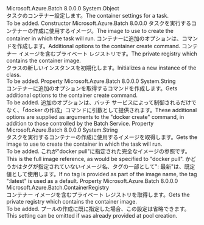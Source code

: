 <Type Name="TaskContainerSettings" FullName="Microsoft.Azure.Batch.TaskContainerSettings">
  <TypeSignature Language="C#" Value="public class TaskContainerSettings" />
  <TypeSignature Language="ILAsm" Value=".class public auto ansi beforefieldinit TaskContainerSettings extends System.Object" />
  <TypeSignature Language="DocId" Value="T:Microsoft.Azure.Batch.TaskContainerSettings" />
  <TypeSignature Language="VB.NET" Value="Public Class TaskContainerSettings" />
  <TypeSignature Language="F#" Value="type TaskContainerSettings = class&#xA;    interface ITransportObjectProvider&lt;TaskContainerSettings&gt;&#xA;    interface IPropertyMetadata&#xA;    interface IModifiable&#xA;    interface IReadOnly" />
  <AssemblyInfo>
    <AssemblyName>Microsoft.Azure.Batch</AssemblyName>
    <AssemblyVersion>8.0.0.0</AssemblyVersion>
  </AssemblyInfo>
  <Base>
    <BaseTypeName>System.Object</BaseTypeName>
  </Base>
  <Interfaces />
  <Docs>
    <summary>
            <span data-ttu-id="4ec52-101">タスクのコンテナー設定します。</span><span class="sxs-lookup"><span data-stu-id="4ec52-101">The container settings for a task.</span></span>
            </summary>
    <remarks>To be added.</remarks>
  </Docs>
  <Members>
    <Member MemberName=".ctor">
      <MemberSignature Language="C#" Value="public TaskContainerSettings (string imageName, string containerRunOptions = null, Microsoft.Azure.Batch.ContainerRegistry registry = null);" />
      <MemberSignature Language="ILAsm" Value=".method public hidebysig specialname rtspecialname instance void .ctor(string imageName, string containerRunOptions, class Microsoft.Azure.Batch.ContainerRegistry registry) cil managed" />
      <MemberSignature Language="DocId" Value="M:Microsoft.Azure.Batch.TaskContainerSettings.#ctor(System.String,System.String,Microsoft.Azure.Batch.ContainerRegistry)" />
      <MemberSignature Language="VB.NET" Value="Public Sub New (imageName As String, Optional containerRunOptions As String = null, Optional registry As ContainerRegistry = null)" />
      <MemberSignature Language="F#" Value="new Microsoft.Azure.Batch.TaskContainerSettings : string * string * Microsoft.Azure.Batch.ContainerRegistry -&gt; Microsoft.Azure.Batch.TaskContainerSettings" Usage="new Microsoft.Azure.Batch.TaskContainerSettings (imageName, containerRunOptions, registry)" />
      <MemberType>Constructor</MemberType>
      <AssemblyInfo>
        <AssemblyName>Microsoft.Azure.Batch</AssemblyName>
        <AssemblyVersion>8.0.0.0</AssemblyVersion>
      </AssemblyInfo>
      <Parameters>
        <Parameter Name="imageName" Type="System.String" />
        <Parameter Name="containerRunOptions" Type="System.String" />
        <Parameter Name="registry" Type="Microsoft.Azure.Batch.ContainerRegistry" />
      </Parameters>
      <Docs>
        <param name="imageName"><span data-ttu-id="4ec52-102">タスクを実行するコンテナーの作成に使用するイメージ。</span><span class="sxs-lookup"><span data-stu-id="4ec52-102">The image to use to create the container in which the task will run.</span></span></param>
        <param name="containerRunOptions"><span data-ttu-id="4ec52-103">コンテナーに追加のオプションは、コマンドを作成します。</span><span class="sxs-lookup"><span data-stu-id="4ec52-103">Additional options to the container create command.</span></span></param>
        <param name="registry"><span data-ttu-id="4ec52-104">コンテナー イメージを含むプライベート レジストリです。</span><span class="sxs-lookup"><span data-stu-id="4ec52-104">The private registry which contains the container image.</span></span></param>
        <summary>
            <span data-ttu-id="4ec52-105"><see cref="T:Microsoft.Azure.Batch.TaskContainerSettings" /> クラスの新しいインスタンスを初期化します。</span><span class="sxs-lookup"><span data-stu-id="4ec52-105">Initializes a new instance of the <see cref="T:Microsoft.Azure.Batch.TaskContainerSettings" /> class.</span></span>
            </summary>
        <remarks>To be added.</remarks>
      </Docs>
    </Member>
    <Member MemberName="ContainerRunOptions">
      <MemberSignature Language="C#" Value="public string ContainerRunOptions { get; }" />
      <MemberSignature Language="ILAsm" Value=".property instance string ContainerRunOptions" />
      <MemberSignature Language="DocId" Value="P:Microsoft.Azure.Batch.TaskContainerSettings.ContainerRunOptions" />
      <MemberSignature Language="VB.NET" Value="Public ReadOnly Property ContainerRunOptions As String" />
      <MemberSignature Language="F#" Value="member this.ContainerRunOptions : string" Usage="Microsoft.Azure.Batch.TaskContainerSettings.ContainerRunOptions" />
      <MemberType>Property</MemberType>
      <AssemblyInfo>
        <AssemblyName>Microsoft.Azure.Batch</AssemblyName>
        <AssemblyVersion>8.0.0.0</AssemblyVersion>
      </AssemblyInfo>
      <ReturnValue>
        <ReturnType>System.String</ReturnType>
      </ReturnValue>
      <Docs>
        <summary>
            <span data-ttu-id="4ec52-106">コンテナーに追加のオプションを取得するコマンドを作成します。</span><span class="sxs-lookup"><span data-stu-id="4ec52-106">Gets additional options to the container create command.</span></span>
            </summary>
        <value>To be added.</value>
        <remarks>
            <span data-ttu-id="4ec52-107">追加のオプションは、バッチ サービスによって制御されるだけでなく、「docker の作成」コマンドに引数として提供されます。</span><span class="sxs-lookup"><span data-stu-id="4ec52-107">These additional options are supplied as arguments to the "docker create" command, in addition to those controlled by the Batch Service.</span></span>
            </remarks>
      </Docs>
    </Member>
    <Member MemberName="ImageName">
      <MemberSignature Language="C#" Value="public string ImageName { get; }" />
      <MemberSignature Language="ILAsm" Value=".property instance string ImageName" />
      <MemberSignature Language="DocId" Value="P:Microsoft.Azure.Batch.TaskContainerSettings.ImageName" />
      <MemberSignature Language="VB.NET" Value="Public ReadOnly Property ImageName As String" />
      <MemberSignature Language="F#" Value="member this.ImageName : string" Usage="Microsoft.Azure.Batch.TaskContainerSettings.ImageName" />
      <MemberType>Property</MemberType>
      <AssemblyInfo>
        <AssemblyName>Microsoft.Azure.Batch</AssemblyName>
        <AssemblyVersion>8.0.0.0</AssemblyVersion>
      </AssemblyInfo>
      <ReturnValue>
        <ReturnType>System.String</ReturnType>
      </ReturnValue>
      <Docs>
        <summary>
            <span data-ttu-id="4ec52-108">タスクを実行するコンテナーの作成に使用するイメージを取得します。</span><span class="sxs-lookup"><span data-stu-id="4ec52-108">Gets the image to use to create the container in which the task will run.</span></span>
            </summary>
        <value>To be added.</value>
        <remarks>
            <span data-ttu-id="4ec52-109">これが"docker pull"に指定された完全なイメージの参照です。</span><span class="sxs-lookup"><span data-stu-id="4ec52-109">This is the full image reference, as would be specified to "docker pull".</span></span> <span data-ttu-id="4ec52-110">かどうかはタグが指定されていないイメージ名、タグの一部として": 最新"は、既定値として使用します。</span><span class="sxs-lookup"><span data-stu-id="4ec52-110">If no tag is provided as part of the image name, the tag ":latest" is used as a default.</span></span>
            </remarks>
      </Docs>
    </Member>
    <Member MemberName="Registry">
      <MemberSignature Language="C#" Value="public Microsoft.Azure.Batch.ContainerRegistry Registry { get; }" />
      <MemberSignature Language="ILAsm" Value=".property instance class Microsoft.Azure.Batch.ContainerRegistry Registry" />
      <MemberSignature Language="DocId" Value="P:Microsoft.Azure.Batch.TaskContainerSettings.Registry" />
      <MemberSignature Language="VB.NET" Value="Public ReadOnly Property Registry As ContainerRegistry" />
      <MemberSignature Language="F#" Value="member this.Registry : Microsoft.Azure.Batch.ContainerRegistry" Usage="Microsoft.Azure.Batch.TaskContainerSettings.Registry" />
      <MemberType>Property</MemberType>
      <AssemblyInfo>
        <AssemblyName>Microsoft.Azure.Batch</AssemblyName>
        <AssemblyVersion>8.0.0.0</AssemblyVersion>
      </AssemblyInfo>
      <ReturnValue>
        <ReturnType>Microsoft.Azure.Batch.ContainerRegistry</ReturnType>
      </ReturnValue>
      <Docs>
        <summary>
            <span data-ttu-id="4ec52-111">コンテナー イメージを含むプライベート レジストリを取得します。</span><span class="sxs-lookup"><span data-stu-id="4ec52-111">Gets the private registry which contains the container image.</span></span>
            </summary>
        <value>To be added.</value>
        <remarks>
            <span data-ttu-id="4ec52-112">プールの作成に既に指定した場合、この設定は省略できます。</span><span class="sxs-lookup"><span data-stu-id="4ec52-112">This setting can be omitted if was already provided at pool creation.</span></span>
            </remarks>
      </Docs>
    </Member>
  </Members>
</Type>